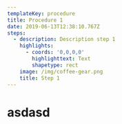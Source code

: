 ```yaml
---
templateKey: procedure
title: Procedure 1
date: 2019-06-13T12:38:10.767Z
steps:
  - description: Description step 1
    highlights:
      - coords: '0,0,0,0'
        highlighttext: Text
        shapetype: rect
    image: /img/coffee-gear.png
    title: Step 1
---
```

# asdasd
